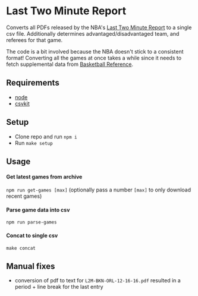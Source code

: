 # Last Two Minute Report
Converts all PDFs released by the NBA's [Last Two Minute Report](http://official.nba.com/nba-last-two-minute-reports-archive/) to a single csv file. Additionally determines advantaged/disadvantaged team, and referees for that game.

The code is a bit involved because the NBA doesn't stick to a consistent format! Converting all the games at once takes a while since it needs to fetch supplemental data from [Basketball Reference](https://basketball-reference.com).

## Requirements
* [node](https://node.js.org)
* [csvkit](https://csvkit.readthedocs.org)

## Setup
* Clone repo and run `npm i`
* Run `make setup`

## Usage

#### Get latest games from archive
`npm run get-games [max]` (optionally pass a number `[max]` to only download recent games)

#### Parse game data into csv
`npm run parse-games`

#### Concat to single csv
`make concat`

## Manual fixes
* conversion of pdf to text for `L2M-BKN-ORL-12-16-16.pdf` resulted in a period + line break for the last entry